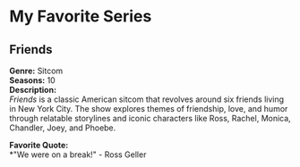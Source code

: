 # My Favorite Series

## Friends

**Genre:** Sitcom  
**Seasons:** 10  
**Description:**  
*Friends* is a classic American sitcom that revolves around six friends living in New York City. The show explores themes of friendship, love, and humor through relatable storylines and iconic characters like Ross, Rachel, Monica, Chandler, Joey, and Phoebe.

**Favorite Quote:**  
*"We were on a break!" - Ross Geller
